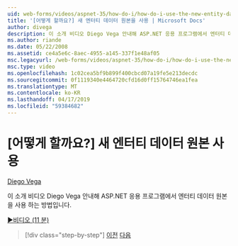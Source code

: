 ```yaml
---
uid: web-forms/videos/aspnet-35/how-do-i/how-do-i-use-the-new-entity-data-source
title: '[어떻게 할까요?] 새 엔터티 데이터 원본을 사용 | Microsoft Docs'
author: divega
description: 이 소개 비디오 Diego Vega 안내해 ASP.NET 응용 프로그램에서 엔터티 데이터 원본을 사용 하는 방법입니다.
ms.author: riande
ms.date: 05/22/2008
ms.assetid: ce4a5e6c-8aec-4955-a145-337f1e48af05
msc.legacyurl: /web-forms/videos/aspnet-35/how-do-i/how-do-i-use-the-new-entity-data-source
msc.type: video
ms.openlocfilehash: 1c02cea5bf9b899f400cbcd07a19fe5e213decdc
ms.sourcegitcommit: 0f1119340e4464720cfd16d0ff15764746ea1fea
ms.translationtype: MT
ms.contentlocale: ko-KR
ms.lasthandoff: 04/17/2019
ms.locfileid: "59384682"
---
```

# <a name="how-do-i-use-the-new-entity-data-source"></a>[어떻게 할까요?] 새 엔터티 데이터 원본 사용

[Diego Vega](https://github.com/divega)

이 소개 비디오 Diego Vega 안내해 ASP.NET 응용 프로그램에서 엔터티 데이터 원본을 사용 하는 방법입니다.

[&#9654;비디오 (11 분)](https://channel9.msdn.com/Blogs/ASP-NET-Site-Videos/how-do-i-use-the-new-entity-data-source)

> [!div class="step-by-step"]
> [이전](how-do-i-get-started-with-the-entity-framework.md)
> [다음](how-do-i-serialize-a-graph-with-the-entity-framework.md)

